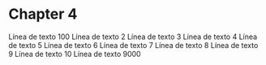 # Chapter 4

Línea de texto 100
Línea de texto 2
Línea de texto 3
Línea de texto 4
Línea de texto 5
Línea de texto 6
Línea de texto 7
Línea de texto 8
Línea de texto 9
Línea de texto 10
Línea de texto 9000
